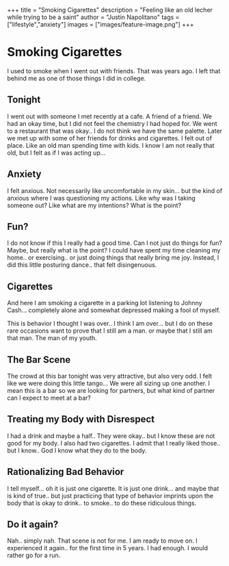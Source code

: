 +++
title =  "Smoking Cigarettes"
description = "Feeling like an old lecher while trying to be a saint"
author = "Justin Napolitano"
tags = ["lifestyle","anxiety"]
images = ["images/feature-image.png"]
+++


# Smoking Cigarettes

I used to smoke when I went out with friends.  That was years ago. I left that behind me as one of those things I did in college.

## Tonight

I went out with someone I met recently at a cafe.  A friend of a friend.  We had an okay time, but I did not feel the chemistry I had hoped for.  We went to a restaurant that was okay.. I do not think we have the same palette. Later we met up with some of her friends for drinks and cigarettes. I felt out of place. Like an old man spending time with kids.  I know I am not really that old, but I felt as if I was acting up...

## Anxiety

I felt anxious.  Not necessarily like uncomfortable in my skin... but the kind of anxious where I was questioning my actions.  Like why was I taking someone out? Like what are my intentions? What is the point? 

## Fun?

I do not know if this I really had a good time.  Can I not just do things for fun? Maybe, but really what is the point? I could have spent my time cleaning my home.. or exercising.. or just doing things that really bring me joy. Instead, I did this little posturing dance.. that felt disingenuous.

## Cigarettes

And here I am smoking a cigarette in a parking lot listening to Johnny Cash... completely alone and somewhat depressed making a fool of myself.  

This is behavior I thought I was over.. I think I am over... but I do on these rare occasions want to prove that I still am a man. or maybe that I still am that man.  The man of my youth.  

## The Bar Scene

The crowd at this bar tonight was very attractive, but also very odd. I felt like we were doing this little tango... We were all sizing up one another. I mean this is a bar so we are looking for partners, but what kind of partner can I expect to meet at a bar?

## Treating my Body with Disrespect

I had a drink and maybe a half.. They were okay.. but I know these are not good for my body. I also had two cigarettes. I admit that I really liked those.. but I know.. God I know what they do to the body. 

## Rationalizing Bad Behavior

I tell myself... oh it is just one cigarette. It is just one drink... and maybe that is kind of true.. but just practicing that type of behavior imprints upon the body that is okay to drink.. to smoke.. to do these ridiculous things. 

## Do it again? 

Nah.. simply nah. That scene is not for me. I am ready to move on. I experienced it again.. for the first time in 5 years. I had enough. I would rather go for a run.